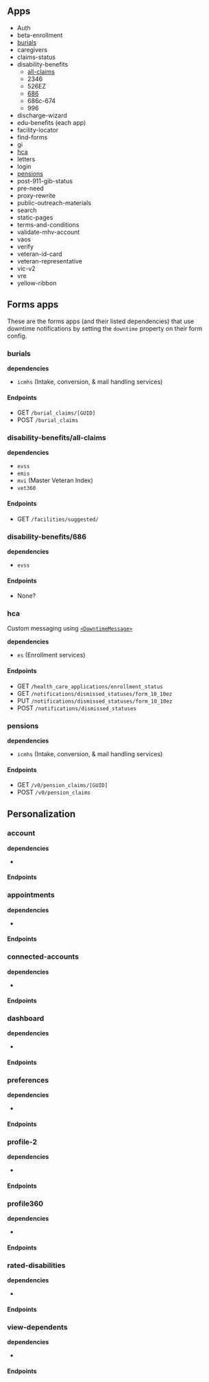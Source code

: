 
## Apps 

- Auth
- beta-enrollment
- [burials](#burials)
- caregivers
- claims-status
- disability-benefits
  - [all-claims](#disability-benefits/all-claims)
  - 2346
  - 526EZ
  - [686](#disability-benefits/686)
  - 686c-674
  - 996
- discharge-wizard
- edu-benefits (each app)
- facility-locator
- find-forms
- gi
- [hca](#hca)
- letters
- login
- [pensions](#pensions)
- post-911-gib-status
- pre-need
- proxy-rewrite
- public-outreach-materials
- search
- static-pages
- terms-and-conditions
- validate-mhv-account
- vaos
- verify
- veteran-id-card
- veteran-representative
- vic-v2
- vre
- yellow-ribbon

## Forms apps

<!-- use `rg "downtime:" src/applications/` -->

These are the forms apps (and their listed dependencies) that use downtime notifications by setting the `downtime` property on their form config.

### burials

**dependencies** 
- `icmhs` (Intake, conversion, & mail handling services)

#### Endpoints

- GET `/burial_claims/[GUID]`
- POST `/burial_claims`

### disability-benefits/all-claims

**dependencies**

- `evss`
- `emis`
- `mvi` (Master Veteran Index)
- `vet360` 

#### Endpoints

- GET `/facilities/suggested/`

### disability-benefits/686

**dependencies**

- `evss`

#### Endpoints

- None?


### hca

Custom messaging using [`<DowntimeMessage>`](https://github.com/department-of-veterans-affairs/vets-website/blob/master/src/applications/hca/components/DowntimeMessage.jsx)

**dependencies**

- `es` (Enrollment services)

#### Endpoints

- GET `/health_care_applications/enrollment_status`
- GET `/notifications/dismissed_statuses/form_10_10ez`
- PUT `/notifications/dismissed_statuses/form_10_10ez`
- POST `/notifications/dismissed_statuses`

### pensions

**dependencies**

- `icmhs` (Intake, conversion, & mail handling services)

#### Endpoints

- GET `/v0/pension_claims/[GUID]`
- POST `/v0/pension_claims`

## Personalization 

### account

**dependencies**

- 

#### Endpoints

### appointments

**dependencies**

- 

#### Endpoints

### connected-accounts

**dependencies**

- 

#### Endpoints

### dashboard

**dependencies**

- 

#### Endpoints

### preferences 

**dependencies**

- 

#### Endpoints

### profile-2

**dependencies**

- 

#### Endpoints

### profile360

**dependencies**

- 

#### Endpoints

### rated-disabilities

**dependencies**

- 

#### Endpoints

### view-dependents 

**dependencies**

- 

#### Endpoints
